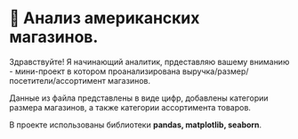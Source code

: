 # 🏪 Анализ американских магазинов.

Здравствуйте! Я начинающий аналитик, прдеставляю вашему вниманию - 
мини-проект в котором проанализирована выручка/размер/посетители/ассортимент магазинов. 

Данные из файла представлены в виде цифр, добавлены категории размера магазинов, а также категории ассортимента товаров. 

В проекте использованы библиотеки **pandas, matplotlib, seaborn**.

